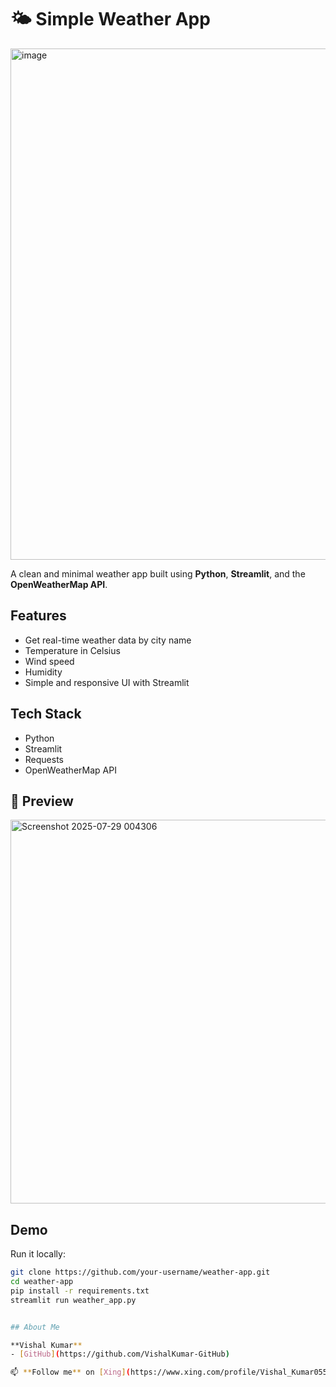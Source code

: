 # 🌤️ Simple Weather App
<img width="1476" height="818" alt="image" src="https://github.com/user-attachments/assets/38fabc3f-bbf3-4593-add5-41607d62daf2" />


A clean and minimal weather app built using **Python**, **Streamlit**, and the **OpenWeatherMap API**.

## Features

- Get real-time weather data by city name
- Temperature in Celsius
- Wind speed
- Humidity
- Simple and responsive UI with Streamlit

## Tech Stack

- Python
- Streamlit
- Requests
- OpenWeatherMap API

## 📸 Preview

<img width="1890" height="614" alt="Screenshot 2025-07-29 004306" src="https://github.com/user-attachments/assets/a018b336-acaf-4ba7-a531-25de1c1b02a2" />


## Demo

Run it locally:

```bash
git clone https://github.com/your-username/weather-app.git
cd weather-app
pip install -r requirements.txt
streamlit run weather_app.py


## About Me

**Vishal Kumar**
- [GitHub](https://github.com/VishalKumar-GitHub)

📫 **Follow me** on [Xing](https://www.xing.com/profile/Vishal_Kumar055381/web_profiles?expandNeffi=true) | [LinkedIn](https://www.linkedin.com/in/vishal-kumar-819585275/)

